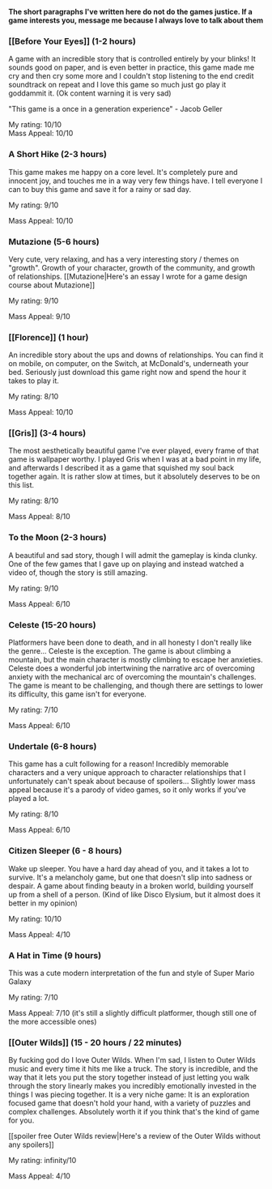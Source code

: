 **The short paragraphs I've written here do not do the games justice. If a game interests you, message me because I always love to talk about them**

### [[Before Your Eyes]] (1-2 hours)

A game with an incredible story that is controlled entirely by your blinks! It sounds good on paper, and is even better in practice, this game made me cry and then cry some more and I couldn't stop listening to the end credit soundtrack on repeat and I love this game so much just go play it goddammit it. (Ok content warning it is very sad)

"This game is a once in a generation experience" - Jacob Geller

My rating:        10/10\
Mass Appeal: 10/10

### A Short Hike (2-3 hours)

This game makes me happy on a core level. It's completely pure and innocent joy, and touches me in a way very few things have. I tell everyone I can to buy this game and save it for a rainy or sad day.

My rating:        9/10

Mass Appeal: 10/10

### Mutazione (5-6 hours)

Very cute, very relaxing, and has a very interesting story / themes on "growth". Growth of your character, growth of the community, and growth of relationships. [[Mutazione|Here's an essay I wrote for a game design course about Mutazione]]

My rating:        9/10

Mass Appeal: 9/10

### [[Florence]] (1 hour)

An incredible story about the ups and downs of relationships. You can find it on mobile, on computer, on the Switch, at McDonald's, underneath your bed. Seriously just download this game right now and spend the hour it takes to play it.

My rating:        8/10

Mass Appeal: 10/10

### [[Gris]] (3-4 hours)

The most aesthetically beautiful game I've ever played, every frame of that game is wallpaper worthy. I played Gris when I was at a bad point in my life, and afterwards I described it as a game that squished my soul back together again. It is rather slow at times, but it absolutely deserves to be on this list.

My rating: 8/10

Mass Appeal: 8/10

### To the Moon (2-3 hours)

A beautiful and sad story, though I will admit the gameplay is kinda clunky. One of the few games that I gave up on playing and instead watched a video of, though the story is still amazing.

My rating: 9/10

Mass Appeal: 6/10

### Celeste (15-20 hours)

Platformers have been done to death, and in all honesty I don't really like the genre... Celeste is the exception. The game is about climbing a mountain, but the main character is mostly climbing to escape her anxieties. Celeste does a wonderful job intertwining the narrative arc of overcoming anxiety with the mechanical arc of overcoming the mountain's challenges. The game is meant to be challenging, and though there are settings to lower its difficulty, this game isn't for everyone.

My rating: 7/10

Mass Appeal: 6/10

### Undertale (6-8 hours)

This game has a cult following for a reason! Incredibly memorable characters and a very unique approach to character relationships that I unfortunately can't speak about because of spoilers... Slightly lower mass appeal because it's a parody of video games, so it only works if you've played a lot.

My rating: 8/10

Mass Appeal: 6/10

### Citizen Sleeper (6 - 8 hours)

Wake up sleeper. You have a hard day ahead of you, and it takes a lot to survive. It's a melancholy game, but one that doesn't slip into sadness or despair. A game about finding beauty in a broken world, building yourself up from a shell of a person. (Kind of like Disco Elysium, but it almost does it better in my opinion)

My rating:        10/10

Mass Appeal: 4/10

### A Hat in Time (9 hours)

This was a cute modern interpretation of the fun and style of Super Mario Galaxy

My rating: 7/10

Mass Appeal: 7/10 (it's still a slightly difficult platformer, though still one of the more accessible ones)


### [[Outer Wilds]] (15 - 20 hours / 22 minutes)

By fucking god do I love Outer Wilds. When I'm sad, I listen to Outer Wilds music and every time it hits me like a truck. The story is incredible, and the way that it lets you put the story together instead of just letting you walk through the story linearly makes you incredibly emotionally invested in the things I was piecing together. It is a very niche game: It is an exploration focused game that doesn't hold your hand, with a variety of puzzles and complex challenges. Absolutely worth it if you think that's the kind of game for you.

[[spoiler free Outer Wilds review|Here's a review of the Outer Wilds without any spoilers]]

My rating:        infinity/10

Mass Appeal: 4/10
